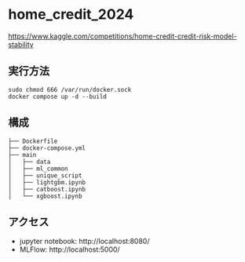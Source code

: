 # home_credit_2024

https://www.kaggle.com/competitions/home-credit-credit-risk-model-stability


## 実行方法
~~~
sudo chmod 666 /var/run/docker.sock
docker compose up -d --build
~~~

## 構成
~~~
├── Dockerfile
├── docker-compose.yml
├── main
│   ├── data
│   ├── ml_common
│   ├── unique_script
│   ├── lightgbm.ipynb
│   ├── catboost.ipynb
│   └── xgboost.ipynb
~~~

## アクセス
- jupyter notebook: http://localhost:8080/
- MLFlow: http://localhost:5000/